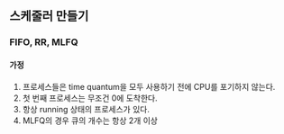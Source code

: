 ## 스케줄러 만들기
### FIFO, RR, MLFQ
#### 가정
1. 프로세스들은 time quantum을 모두 사용하기 전에 CPU를 포기하지 않는다.
1. 첫 번째 프로세스는 무조건 0에 도착한다.
1. 항상 running 상태의 프로세스가 있다.
1. MLFQ의 경우 큐의 개수는 항상 2개 이상


